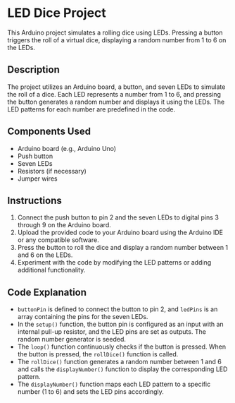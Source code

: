 # LED Dice Project

This Arduino project simulates a rolling dice using LEDs. Pressing a button triggers the roll of a virtual dice, displaying a random number from 1 to 6 on the LEDs.

## Description

The project utilizes an Arduino board, a button, and seven LEDs to simulate the roll of a dice. Each LED represents a number from 1 to 6, and pressing the button generates a random number and displays it using the LEDs. The LED patterns for each number are predefined in the code.

## Components Used

- Arduino board (e.g., Arduino Uno)
- Push button
- Seven LEDs
- Resistors (if necessary)
- Jumper wires

## Instructions

1. Connect the push button to pin 2 and the seven LEDs to digital pins 3 through 9 on the Arduino board.
2. Upload the provided code to your Arduino board using the Arduino IDE or any compatible software.
3. Press the button to roll the dice and display a random number between 1 and 6 on the LEDs.
4. Experiment with the code by modifying the LED patterns or adding additional functionality.

## Code Explanation

- `buttonPin` is defined to connect the button to pin 2, and `ledPins` is an array containing the pins for the seven LEDs.
- In the `setup()` function, the button pin is configured as an input with an internal pull-up resistor, and the LED pins are set as outputs. The random number generator is seeded.
- The `loop()` function continuously checks if the button is pressed. When the button is pressed, the `rollDice()` function is called.
- The `rollDice()` function generates a random number between 1 and 6 and calls the `displayNumber()` function to display the corresponding LED pattern.
- The `displayNumber()` function maps each LED pattern to a specific number (1 to 6) and sets the LED pins accordingly.

